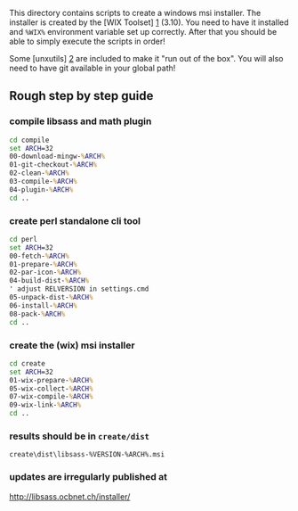 This directory contains scripts to create a windows msi installer.
The installer is created by the [WIX Toolset] [1] (3.10). You need to
have it installed and `%WIX%` environment variable set up correctly.
After that you should be able to simply execute the scripts in order!

Some [unxutils] [2] are included to make it "run out of the box". 
You will also need to have git available in your global path!

## Rough step by step guide

### compile libsass and math plugin
```cmd
cd compile
set ARCH=32
00-download-mingw-%ARCH%
01-git-checkout-%ARCH%
02-clean-%ARCH%
03-compile-%ARCH%
04-plugin-%ARCH%
cd ..
```

### create perl standalone cli tool
```cmd
cd perl
set ARCH=32
00-fetch-%ARCH%
01-prepare-%ARCH%
02-par-icon-%ARCH%
04-build-dist-%ARCH%
' adjust RELVERSION in settings.cmd
05-unpack-dist-%ARCH%
06-install-%ARCH%
08-pack-%ARCH%
cd ..
```

### create the (wix) msi installer

```cmd
cd create
set ARCH=32
01-wix-prepare-%ARCH%
05-wix-collect-%ARCH%
07-wix-compile-%ARCH%
09-wix-link-%ARCH%
cd ..
```

### results should be in `create/dist`

`create\dist\libsass-%VERSION-%ARCH%.msi`

### updates are irregularly published at

http://libsass.ocbnet.ch/installer/

[1]: http://wixtoolset.org/
[2]: http://unxutils.sourceforge.net/
